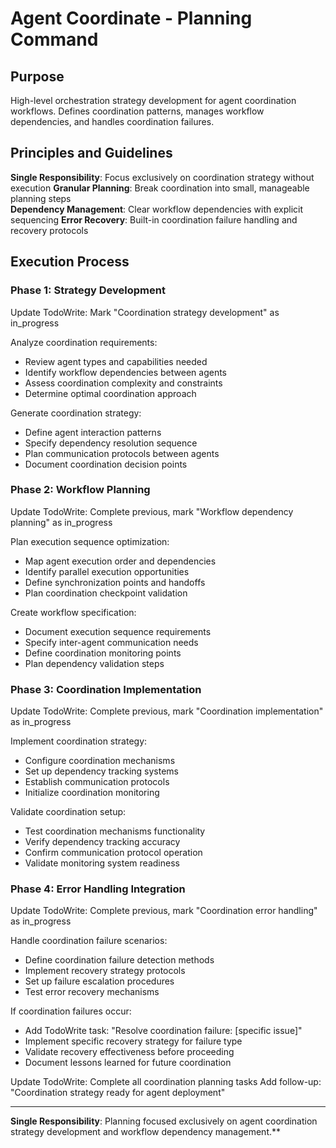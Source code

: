 # Agent Coordinate - Planning Command

## Purpose
High-level orchestration strategy development for agent coordination workflows. Defines coordination patterns, manages workflow dependencies, and handles coordination failures.

## Principles and Guidelines

**Single Responsibility**: Focus exclusively on coordination strategy without execution
**Granular Planning**: Break coordination into small, manageable planning steps  
**Dependency Management**: Clear workflow dependencies with explicit sequencing
**Error Recovery**: Built-in coordination failure handling and recovery protocols

## Execution Process

### Phase 1: Strategy Development
Update TodoWrite: Mark "Coordination strategy development" as in_progress

Analyze coordination requirements:
- Review agent types and capabilities needed
- Identify workflow dependencies between agents
- Assess coordination complexity and constraints
- Determine optimal coordination approach

Generate coordination strategy:
- Define agent interaction patterns
- Specify dependency resolution sequence
- Plan communication protocols between agents
- Document coordination decision points

### Phase 2: Workflow Planning
Update TodoWrite: Complete previous, mark "Workflow dependency planning" as in_progress

Plan execution sequence optimization:
- Map agent execution order and dependencies
- Identify parallel execution opportunities
- Define synchronization points and handoffs
- Plan coordination checkpoint validation

Create workflow specification:
- Document execution sequence requirements
- Specify inter-agent communication needs
- Define coordination monitoring points
- Plan dependency validation steps

### Phase 3: Coordination Implementation
Update TodoWrite: Complete previous, mark "Coordination implementation" as in_progress

Implement coordination strategy:
- Configure coordination mechanisms
- Set up dependency tracking systems
- Establish communication protocols
- Initialize coordination monitoring

Validate coordination setup:
- Test coordination mechanisms functionality
- Verify dependency tracking accuracy
- Confirm communication protocol operation
- Validate monitoring system readiness

### Phase 4: Error Handling Integration
Update TodoWrite: Complete previous, mark "Coordination error handling" as in_progress

Handle coordination failure scenarios:
- Define coordination failure detection methods
- Implement recovery strategy protocols
- Set up failure escalation procedures
- Test error recovery mechanisms

If coordination failures occur:
- Add TodoWrite task: "Resolve coordination failure: [specific issue]"
- Implement specific recovery strategy for failure type
- Validate recovery effectiveness before proceeding
- Document lessons learned for future coordination

Update TodoWrite: Complete all coordination planning tasks
Add follow-up: "Coordination strategy ready for agent deployment"

---

**Single Responsibility**: Planning focused exclusively on agent coordination strategy development and workflow dependency management.**